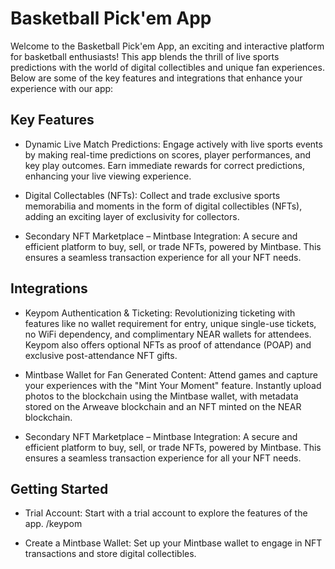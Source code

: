 # Basketball Pick'em App
Welcome to the Basketball Pick'em App, an exciting and interactive platform for basketball enthusiasts! This app blends the thrill of live sports predictions with the world of digital collectibles and unique fan experiences. Below are some of the key features and integrations that enhance your experience with our app:

## Key Features
- Dynamic Live Match Predictions: Engage actively with live sports events by making real-time predictions on scores, player performances, and key play outcomes. Earn immediate rewards for correct predictions, enhancing your live viewing experience.

- Digital Collectables (NFTs): Collect and trade exclusive sports memorabilia and moments in the form of digital collectibles (NFTs), adding an exciting layer of exclusivity for collectors.

- Secondary NFT Marketplace – Mintbase Integration: A secure and efficient platform to buy, sell, or trade NFTs, powered by Mintbase. This ensures a seamless transaction experience for all your NFT needs.

## Integrations
- Keypom Authentication & Ticketing: Revolutionizing ticketing with features like no wallet requirement for entry, unique single-use tickets, no WiFi dependency, and complimentary NEAR wallets for attendees. Keypom also offers optional NFTs as proof of attendance (POAP) and exclusive post-attendance NFT gifts.

- Mintbase Wallet for Fan Generated Content: Attend games and capture your experiences with the "Mint Your Moment" feature. Instantly upload photos to the blockchain using the Mintbase wallet, with metadata stored on the Arweave blockchain and an NFT minted on the NEAR blockchain.

- Secondary NFT Marketplace – Mintbase Integration: A secure and efficient platform to buy, sell, or trade NFTs, powered by Mintbase. This ensures a seamless transaction experience for all your NFT needs.

## Getting Started
- Trial Account: Start with a trial account to explore the features of the app. 
/keypom

- Create a Mintbase Wallet: Set up your Mintbase wallet to engage in NFT transactions and store digital collectibles.